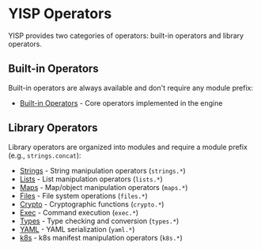 # YISP Operators

YISP provides two categories of operators: built-in operators and library operators.

## Built-in Operators

Built-in operators are always available and don't require any module prefix:

- [Built-in Operators](builtin.md) - Core operators implemented in the engine

## Library Operators  

Library operators are organized into modules and require a module prefix (e.g., `strings.concat`):

- [Strings](strings.md) - String manipulation operators (`strings.*`)
- [Lists](lists.md) - List manipulation operators (`lists.*`)
- [Maps](maps.md) - Map/object manipulation operators (`maps.*`)
- [Files](files.md) - File system operations (`files.*`)
- [Crypto](crypto.md) - Cryptographic functions (`crypto.*`)
- [Exec](exec.md) - Command execution (`exec.*`)
- [Types](types.md) - Type checking and conversion (`types.*`)
- [YAML](yaml.md) - YAML serialization (`yaml.*`)
- [k8s](k8s.md) - k8s manifest manipulation operators (`k8s.*`)

